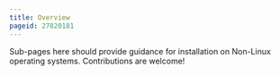 ```yaml
---
title: Overview
pageid: 27820181
---
```


Sub-pages here should provide guidance for installation on Non-Linux operating systems. Contributions are welcome!
